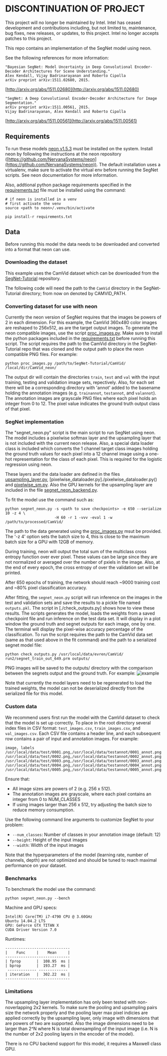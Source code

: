 # DISCONTINUATION OF PROJECT #
This project will no longer be maintained by Intel.
Intel has ceased development and contributions including, but not limited to, maintenance, bug fixes, new releases, or updates, to this project.
Intel no longer accepts patches to this project.

This repo contains an implementation of the SegNet model using neon.

See the following references for more information:

```
"Bayesian SegNet: Model Uncertainty in Deep Convolutional Encoder-Decoder Architectures for Scene Understanding."
Alex Kendall, Vijay Badrinarayanan and Roberto Cipolla
arXiv preprint arXiv:1511.02680, 2015.
```
[http://arxiv.org/abs/1511.02680](http://arxiv.org/abs/1511.02680)

```
"SegNet: A Deep Convolutional Encoder-Decoder Architecture for Image Segmentation."
arXiv preprint arXiv:1511.00561, 2015. 
Vijay Badrinarayanan, Alex Kendall and Roberto Cipolla
```
[http://arxiv.org/abs/1511.00561](http://arxiv.org/abs/1511.00561)

## Requirements

To run these models [neon v1.5.3](https://github.com/NervanaSystems/neon/tree/v1.5.3)
must be installed on the system.  Install neon by following the instructions at the
neon repository ([https://github.com/NervanaSystems/neon](https://github.com/NervanaSystems/neon)).
The default installation uses a virtualenv, make sure to activate the virtual
env before running the SegNet scripts.  See neon documentation for more information.


Also, addtional python package requirements specified in the
[requirements.txt](./requirements.txt) file must be installed using the command:
```
# if neon is installed in a venv
# first activate the venv
source <path to neon>/.venv/bin/activate

pip install-r requirements.txt
```

## Data

Before running this model the data needs to be downloaded and converted into a format that
neon can use. 

### Downloading the dataset

This example uses the CamVid dataset which can be downloaded from the 
[SegNet-Tutorial](https://github.com/alexgkendall/SegNet-Tutorial) repository.

The following code will need the path to the `CamVid` directory in the SegNet-Tutorial
directory; from now on denoted by CAMVID_PATH.

### Converting dataset for use with neon

Currently the neon version of SegNet requires that the images be powers of 2 in each
dimension.  For this example, the CamVid 360x480 color images are reshaped to 256x512,
as are the target output images.  To generate the neon compatible images, use the
script [proc_images.py](./proc_images.py).  Make sure to install the python packages
included in the [requirements.txt](./requirements.txt) before running this script.
The script requires the path to the CamVid directory in the SegNet-Tutorial repo that
was cloned and the output path to place the neon compatible PNG files.  For example:

```
python proc_images.py /path/to/SegNet-Tutorial/CamVid/ /local/dir/CamVid_neon/
```

The output dir will contain the directories `train`, `test` and `val` with the input training,
testing and validation image sets, repectively.  Also, for each set there will be a
corresponding directory with 'annot' added to the basename holding the annotation
images (e.g. `trainannot`, `testannot`, and `valannot`).  The annotation images are grayscale 
PNG files where each pixel holds an integer from 0 to 12.  The pixel value indicates the ground 
truth output class of that pixel.

### SegNet implementation

The "segnet_neon.py" script is the main script to run SegNet using neon.
The model includes a pixelwise softmax layer and the upsampling layer
that is not included with the current neon release.  Also, a special data loader
class is included which converts the 1 channel target class images holding
the ground truth values for each pixel into a 12 channel image using a one-hot
representation for the class of each pixel.  This is required for the logistic
regression using neon.

These layers and the data loader are defined in the files
[upsampling_layer.py](./upsampling_layer.py),
[pixelwise_dataloader.py]./pixelwise_dataloader.py()
and [pixelwise_sm.py](./pixelwise_sm.py). Also the GPU kernels for the upsampling
layer are included in the file [segnet_neon_backend.py](./segnet_neon_backend.py).

To fit the model use the command such as:
```
python segnet_neon.py -s <path to save checkpoints> -e 650 --serialize 10 -z 4 \
                      -H 60 -r 1 -vvv -eval 1 -w /path/to/processed/CamVid/
```
The path to the data generated using the [proc_images.py](./proc_images.py) 
msut be provided.  The '-z 4' option sets the batch size to 4, this is close
to the maximum batch size for a GPU with 12GB of memory.

During training, neon will output the total sum of the multiclass cross entropy
function over ever pixel.  These values can be large since they are not normalized
or averaged over the number of pxiels in the image.  Also, at the end of every epoch,
the cross entropy of over the validation set will be printed.

After 650 epochs of training, the network should reach ~9000 training cost and ~80% pixel
classification accuracy.

After fitting, the `segnet_neon.py` script will run inference on the images in the test and 
validation sets and save the results to a pickle file named `outputs.pkl`.  The script in
[./check_outputs.py] shows how to view these results. The scripts generates the model,
loads the weights from a saved checkpoint file and run inference on the test data set.
It will display in a plot window the ground truth and segnet outputs for each image, one
by one.  The terminal will display the pixel-wise accuracy percentage of the classification.
To run the script requires the path to the CamVid data set (same as that used above in the
fit command) and the path to a serialized segnet model file:
```
python check_outputs.py /usr/local/data/evren/CamVid/ run2/segnet_train_out_649.prm outputs/
```
PNG images will be saved to the outputs/ directory with the comparison between the segnets
output and the ground truth.  For example:
![example](./example_output.png)

Note that currently the model layers need to be regenerated to
load the trained weights, the model can not be deserialized directly from the serialized file
for this model.

### Custom data

We recommend users first run the model with the CamVid dataset to check that the model is
set up correctly. To place in the root directory several index files in CSV format:
`test_images.csv`, `train_images.csv`, and `val_images.csv`. Each CSV file contains a 
header line, and each subsequent row contains a pair of input and annotation images. For example:

```
image, labels
/usr/local/data/test/0001.png,/usr/local/data/testannot/0001_annot.png
/usr/local/data/test/0002.png,/usr/local/data/testannot/0002_annot.png
/usr/local/data/test/0003.png,/usr/local/data/testannot/0003_annot.png
/usr/local/data/test/0004.png,/usr/local/data/testannot/0004_annot.png
/usr/local/data/test/0005.png,/usr/local/data/testannot/0005_annot.png
```

Ensure that:
* All image sizes are powers of 2 (e.g. 256 x 512).
* The annotation images are grayscale, where each pixel contains an integer from 0 to NUM_CLASSES
* If using images larger than 256 x 512, try adjusting the batch size to reduce memory consumption.

Use the following command line arguments to customize SegNet to your problem:
* `--num_classes`: Number of classes in your annotation image (default: 12)
* `--height`: Height of the input images
* `--width`: Width of the input images

Note that the hyperparameters of the model (learning rate, number of channels, depth) are not
optimized and should be tuned to reach maximal performance on your dataset.

### Benchmarks

To benchmark the model use the command:
```
python segnet_neon.py --bench
```

Machine and GPU specs:
```
Intel(R) Core(TM) i7-4790 CPU @ 3.60GHz
Ubuntu 14.04.2 LTS
GPU: GeForce GTX TITAN X
CUDA Driver Version 7.0
```

Runtimes:
```
-----------------------------
|    Func     |    Mean     |
-----------------------------
| fprop       |  108.95  ms |
| bprop       |  193.27  ms |
 ------------- -------------
| iteration   |  302.22  ms |
-----------------------------
```


### Limitations

The upsampling layer implementation has only been tested with non-noverlapping
2x2 kernels. To make sure the pooling and upsampling pairs size the network properly
and the pooling layer max pixel indicies are applied correctly by the upsampling layer,
only image with dimensions that are powers of two are supported.  Also the image
dimensions need to be larger than 2^N where N is total downsampling of the input
image (i.e.  N is the number of 2x2 pooling layers in the encoder of the model).

There is no CPU backend support for this model, it requires a Maxwell class GPU.
